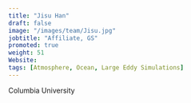 ```yaml
---
title: "Jisu Han"
draft: false
image: "/images/team/Jisu.jpg"
jobtitle: "Affiliate, GS"
promoted: true
weight: 51
Website:
tags: [Atmosphere, Ocean, Large Eddy Simulations]
---
```



Columbia University
